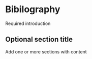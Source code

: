 # Bibilography

Required introduction



## Optional section title

Add one or more sections with content


